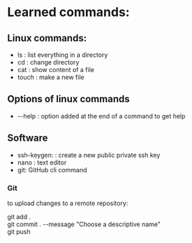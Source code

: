# Learned commands:

## Linux commands:
- ls : list everything in a directory
- cd : change directory
- cat : show content of a file
- touch : make a new file

## Options of linux commands
- --help : option added at the end of a command to get help

## Software 
- ssh-keygen: : create a new public private ssh key
- nano : text editor
- git: GitHub cli command

### Git 

to upload changes to a remote repository: 

git add .<br>
git commit . --message "Choose a descriptive name"<br>
git push<br>
